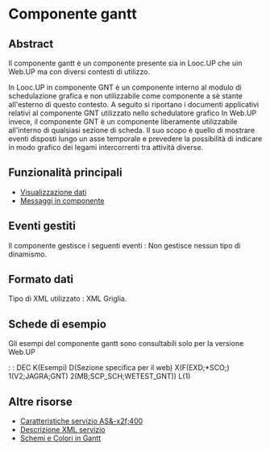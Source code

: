 # Componente gantt

## Abstract
Il componente gantt è un componente presente sia in Looc.UP che uin Web.UP ma con diversi contesti di utilizzo.

In Looc.UP in componente GNT è un componente interno al modulo di schedulazione grafica e non utilizzabile come componente
a sè stante all'esterno di questo contesto.
A seguito si riportano i documenti applicativi relativi al componente GNT utilizzato nello schedulatore grafico
In Web.UP invece, il componente GNT è un componente liberamente utilizzabile all'interno di qualsiasi sezione di scheda.
Il suo scopo è quello di mostrare eventi disposti lungo un asse temporale e prevedere la possibilità di indicare in modo grafico
dei legami intercorrenti tra attività diverse.

## Funzionalità principali
- [Visualizzazione dati](Sorgenti/MB/DOC/LOCGNT_F01)
- [Messaggi in componente](Sorgenti/MB/DOC/LOCGNT_F02)

## Eventi gestiti
Il componente gestisce i seguenti eventi : 
Non gestisce nessun tipo di dinamismo.

## Formato dati
Tipo di XML utilizzato :  XML Griglia.

## Schede di esempio

Gli esempi del componente gantt sono consultabili solo per la versione Web.UP

 :  : DEC K(Esempi) D(Sezione specifica per il web) X(F(EXD;*SCO;) 1(V2;JAGRA;GNT) 2(MB;SCP_SCH;WETEST_GNT)) L(1)

## Altre risorse

- [Caratteristiche servizio AS&-x2f;400](Sorgenti/MB/DOC/LOCGNT_01)
- [Descrizione XML servizio](Sorgenti/MB/DOC/LOCGNT_XML)
- [Schemi e Colori in Gantt](Sorgenti/MB/DOC/LOCGNT_02)


